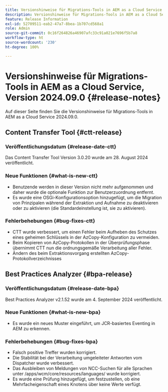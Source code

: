 ```yaml
---
title: Versionshinweise für Migrations-Tools in AEM as a Cloud Service 2024.09
description: Versionshinweise für Migrations-Tools in AEM as a Cloud Service, Version 2024.09.0
feature: Release Information
exl-id: 52709511-eab2-47a7-8bea-1b707cd568a1
role: Admin
source-git-commit: 0c16f264826a46907afc33c91a021e7696f5b7a8
workflow-type: ht
source-wordcount: '230'
ht-degree: 100%

---
```


# Versionshinweise für Migrations-Tools in AEM as a Cloud Service, Version 2024.09.0 {#release-notes}

Auf dieser Seite finden Sie die Versionshinweise für Migrations-Tools in AEM as a Cloud Service 2024.09.0.

## Content Transfer Tool {#ctt-release}

### Veröffentlichungsdatum {#release-date-ctt}

Das Content Transfer Tool Version 3.0.20 wurde am 28. August 2024 veröffentlicht.

### Neue Funktionen {#what-is-new-ctt}

* Benutzende werden in dieser Version nicht mehr aufgenommen und daher wurde die optionale Funktion zur Benutzerzuordnung entfernt.
* Es wurde eine OSGi-Konfigurationsoption hinzugefügt, um die Migration von Prinzipalen während der Extraktion und Aufnahme zu deaktivieren oder zu aktivieren (die Standardeinstellung ist, sie zu aktivieren).

### Fehlerbehebungen {#bug-fixes-ctt}

* CTT wurde verbessert, um einen Fehler beim Aufheben des Schutzes eines geheimen Schlüssels in der AzCopy-Konfiguration zu vermeiden.
* Beim Kopieren von AzCopy-Protokollen in der Überprüfungsphase übernimmt CTT nun die ordnungsgemäße Verarbeitung aller Fehler.
* Ändern des beim Extraktionsvorgang erstellten AzCopy-Protokollverzeichnisses

## Best Practices Analyzer {#bpa-release}

### Veröffentlichungsdatum {#release-date-bpa}

Best Practices Analyzer v2.1.52 wurde am 4. September 2024 veröffentlicht.

### Neue Funktionen {#what-is-new-bpa}

* Es wurde ein neues Muster eingeführt, um JCR-basiertes Eventing in AEM zu erkennen.

### Fehlerbehebungen {#bug-fixes-bpa}

* Falsch positive Treffer wurden korrigiert.
* Die Stabilität bei der Verarbeitung umgeleiteter Antworten vom Dispatcher wurde verbessert.
* Das Ausbleiben von Meldungen von NCC-Suchen für alle Sprachen unter /apps/wcm/core/resources/languages/ wurde korrigiert.
* Es wurde eine Prüfung hinzugefügt, um festzustellen, ob eine Mehrfacheigenschaft eines Knotens über keine Werte verfügt.

